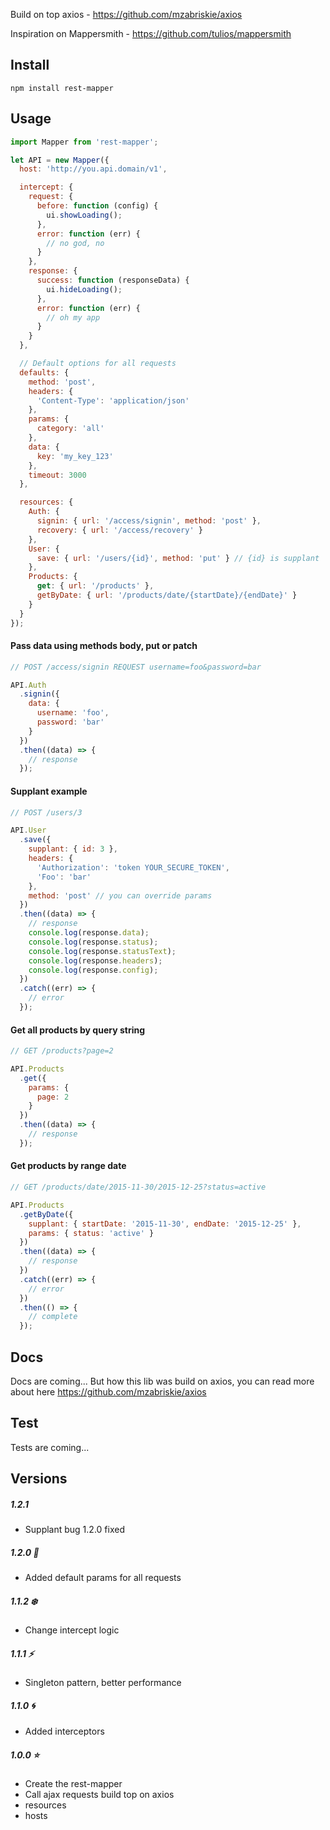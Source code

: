 Build on top axios - https://github.com/mzabriskie/axios

Inspiration on Mappersmith - https://github.com/tulios/mappersmith

## Install

```
npm install rest-mapper
```

## Usage

```javascript
import Mapper from 'rest-mapper';

let API = new Mapper({
  host: 'http://you.api.domain/v1',

  intercept: {
    request: {
      before: function (config) {
        ui.showLoading();
      },
      error: function (err) {
        // no god, no
      }
    },
    response: {
      success: function (responseData) {
        ui.hideLoading();
      },
      error: function (err) {
        // oh my app
      }
    }
  },

  // Default options for all requests
  defaults: {
    method: 'post',
    headers: {
      'Content-Type': 'application/json'
    },
    params: {
      category: 'all'
    },
    data: {
      key: 'my_key_123'
    },
    timeout: 3000
  },

  resources: {
    Auth: {
      signin: { url: '/access/signin', method: 'post' },
      recovery: { url: '/access/recovery' }
    },
    User: {
      save: { url: '/users/{id}', method: 'put' } // {id} is supplant
    },
    Products: {
      get: { url: '/products' },
      getByDate: { url: '/products/date/{startDate}/{endDate}' }
    }
  }
});
```

#### Pass data using methods body, put or patch
```javascript
// POST /access/signin REQUEST username=foo&password=bar

API.Auth
  .signin({
    data: {
      username: 'foo',
      password: 'bar'
    }
  })
  .then((data) => {
    // response
  });
```


#### Supplant example
```javascript
// POST /users/3

API.User
  .save({
    supplant: { id: 3 },
    headers: {
      'Authorization': 'token YOUR_SECURE_TOKEN',
      'Foo': 'bar'
    },
    method: 'post' // you can override params
  })
  .then((data) => {
    // response
    console.log(response.data);
    console.log(response.status);
    console.log(response.statusText);
    console.log(response.headers);
    console.log(response.config);
  })
  .catch((err) => {
    // error
  });
```

#### Get all products by query string
```javascript
// GET /products?page=2

API.Products
  .get({
    params: {
      page: 2
    }
  })
  .then((data) => {
    // response
  });
```


#### Get products by range date
```javascript
// GET /products/date/2015-11-30/2015-12-25?status=active

API.Products
  .getByDate({
    supplant: { startDate: '2015-11-30', endDate: '2015-12-25' },
    params: { status: 'active' }
  })
  .then((data) => {
    // response
  })
  .catch((err) => {
    // error
  })
  .then(() => {
    // complete
  });
```

## Docs

Docs are coming... But how this lib was build on axios, you can read more about here https://github.com/mzabriskie/axios

## Test

Tests are coming...

## Versions

##### 1.2.1
* Supplant bug 1.2.0 fixed

##### 1.2.0 :dizzy:
* Added default params for all requests

##### 1.1.2 :snowflake:
* Change intercept logic

##### 1.1.1 :zap:
* Singleton pattern, better performance

##### 1.1.0 :cyclone:
* Added interceptors

##### 1.0.0 :star:
* Create the rest-mapper
* Call ajax requests build top on axios
* resources
* hosts